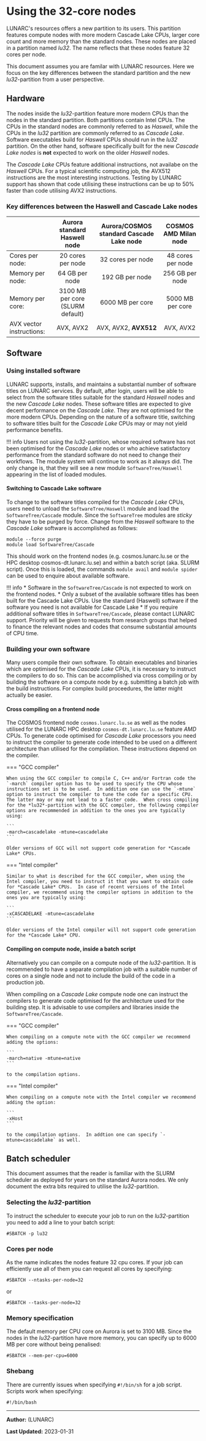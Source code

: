 # Using the 32-core nodes

LUNARC's resources offers a new partition to its users.   This partition features compute nodes with more modern Cascade Lake CPUs, larger core count and more memory than the standard nodes.  These nodes are placed in a partition named *lu32*.   The name reflects that these nodes feature 32 cores per node. 

This document assumes you are familar with LUNARC resources. Here we focus on the key differences between the standard partition and the new *lu32*-partition from a user perspective.

## Hardware
The nodes inside the *lu32*-partition feature more modern CPUs than the nodes in the standard partition.  Both partitions contain Intel CPUs.  The CPUs in the standard nodes are commonly referred to as *Haswell*, while the CPUs in the *lu32* partition are commonly referred to as *Cascade Lake*.  Software executables build for *Haswell* CPUs should run in the *lu32* partition.  On the other hand, software specifically built for the new *Cascade Lake nodes* is **not** expected to work on the older *Haswell* nodes.

The *Cascade Lake* CPUs feature additional instructions, not availabe on the *Haswell* CPUs.  For a typical scientific computing job, the AVX512 instructions are the most interesting instructions.  Testing by LUNARC support has shown that code utilising these instructions can be up to 50% faster than code utilising AVX2 instructions.  

### Key differences between the Haswell and Cascade Lake nodes
|                | Aurora standard Haswell node | Aurora/COSMOS standard Cascade Lake node | COSMOS AMD Milan node             |
|----------------|:----------------------------:|:----------------------------------------:|:---------------------------------:|
|Cores per node: |      20 cores per node       |       32 cores per node                  | 48 cores per node
|Memory per node:|      64 GB per node	        |               192 GB per node            | 256 GB per node
|Memory per core:| 3100 MB per core (SLURM default) |     6000 MB per core                 | 5000 MB per core |
|AVX vector instructions: | AVX, AVX2            | AVX, AVX2, **AVX512**                   | AVX, AVX2 |


## Software

### Using installed software
LUNARC supports, installs, and maintains a substantial number of software titles on LUNARC services.  By default, after login, users will be able to select from the software titles suitable for the standard *Haswell* nodes and the new *Cascade Lake* nodes.  These software titles are expected to give decent performance on the *Cascade Lake*. They are not optimised for the more modern CPUs.  Depending on the nature of a software title, switching to software titles built for the *Cascade Lake* CPUs may or may not yield performance benefits.

!!! info
    Users not using the *lu32*-partition, whose required software has not been optimised for the *Cascade Lake* nodes or who achieve satisfactory performance from the standard software do not need to change their workflows.  The module system will continue to work as it always did.  The only change is, that they will see a new module `SoftwareTree/Haswell` appearing in the list of loaded modules.

#### Switching to Cascade Lake software
To change to the software titles compiled for the *Cascade Lake* CPUs, users need to unload the `SoftwareTree/Haswell` module and load the `SoftwareTree/Cascade` module.  Since the `SoftwareTree` modules are *sticky* they have to be purged by force.  Change from the *Haswell* software to the *Cascade Lake* software is accomplished as follows:

```
module --force purge
module load SoftwareTree/Cascade
```
This should work on the frontend nodes (e.g. cosmos.lunarc.lu.se or the HPC desktop cosmos-dt.lunarc.lu.se) and within a batch script (aka. SLURM script).  Once this is loaded, the commands `module avail` and `module spider` can be used to enquire about available software.

!!! info
    * Software in the `SoftwareTree/Cascade` is not expected to work on the frontend nodes.
    * Only a subset of the available software titles has been built for the Cascade Lake CPUs.  Use the standard (Haswell) software if the software you need is not available for Cascade Lake
    * If you require additional software titles in `SoftwareTree/Cascade`, please contact LUNARC support.   Priority will be given to requests from research groups that helped to finance the relevant nodes and codes that consume substantial amounts of CPU time.


### Building your own software

Many users compile their own software.  To obtain executables and binaries which are optimised for the *Cascade Lake* CPUs, it is necessary to instruct the compilers to do so.   This can be accomplished via cross compiling or by building the software on a compute node by e.g. submitting a batch job with the build instructions.   For complex build proceedures, the latter might actually be easier.

#### Cross compiling on a frontend node
The COSMOS frontend node `cosmos.lunarc.lu.se` as well as the nodes utilised for the LUNARC HPC desktop `cosmos-dt.lunarc.lu.se` feature *AMD* CPUs. To generate code optimised for *Cascade Lake* processors you need to instruct the compiler to generate code intended to be used on a different architecture than utilised for the compilation. These instructions depend on the compiler.

=== "GCC compiler"

    When using the GCC compiler to compile C, C++ and/or Fortran code the `-march` compiler option has to be used to specify the CPU whose instructions set is to be used.  In addition one can use the `-mtune` option to instruct the compiler to tune the code for a specific CPU.  The latter may or may not lead to a faster code.  When cross compiling for the *lu32*-partition with the GCC compiler, the following compiler options are recommended in addition to the ones you are typically using:

    ```
    -march=cascadelake -mtune=cascadelake
    ```

    Older versions of GCC will not support code generation for *Cascade Lake* CPUs.

=== "Intel compiler"

    Similar to what is described for the GCC compiler, when using the Intel compiler, you need to instruct it that you want to obtain code for *Cascade Lake* CPUs.  In case of recent versions of the Intel compiler, we recommend using the compiler options in addition to the ones you are typically using:

    ```
    -xCASCADELAKE -mtune=cascadelake
    ```

    Older versions of the Intel compiler will not support code generation for the *Cascade Lake* CPU.

#### Compiling on compute node, inside a batch script
Alternatively you can compile on a compute node of the *lu32*-partition.  It is recommended to have a separate compilation job with a suitable number of cores on a single node and not to include the build of the code in a production job.

When compiling on a *Cascade Lake* compute node one can instruct the compilers to generate code optimised for the architecture used for the building step.   It is advisable to use compilers and libraries inside the ```SoftwareTree/Cascade```.  

=== "GCC compiler"

    When compiling on a compute note with the GCC compiler we recommend adding the options:

    ```
    -march=native -mtune=native
    ```

    to the compilation options.

=== "Intel compiler"

    When compiling on a compute note with the Intel compiler we recommend adding the option:

    ```
    -xHost 
    ```

    to the compilation options.  In addtion one can specify `-mtune=cascadelake` as well.

## Batch scheduler
This document assumes that the reader is familiar with the SLURM scheduler as deployed for years on the standard Aurora nodes.   We only document the extra bits required to utilise the *lu32*-partition.
### Selecting the *lu32*-partition
To instruct the scheduler to execute your job to run on the *lu32*-partition you need to add a line to your batch script:

```
#SBATCH -p lu32
```
### Cores per node
As the name indicates the nodes feature 32 cpu cores.  If your job can efficiently use all of them you can request all cores by specifying:

```
#SBATCH --ntasks-per-node=32
```

or


```
#SBATCH --tasks-per-node=32
```

### Memory specification
The default memory per CPU core on Aurora is set to 3100 MB.  Since the nodes in the *lu32*-partition have more memory, you can specify up to 6000 MB per core without being penalised:

```
#SBATCH --mem-per-cpu=6000 
```
### Shebang
There are currently issues when specifying `#!/bin/sh` for a job script. Scripts work when specifying:

```
#!/bin/bash  
``` 

---

**Author:**
(LUNARC)

**Last Updated:**
2023-01-31

